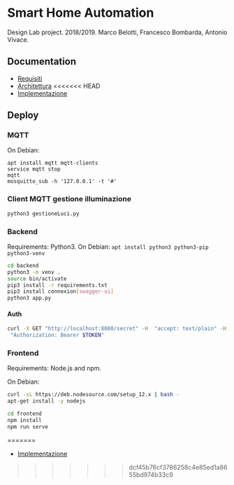 # Smart Home Automation

Design Lab project. 2018/2019. Marco Belotti, Francesco Bombarda, Antonio Vivace.

## Documentation

- [Requisiti]()
- [Architettura]()
<<<<<<< HEAD
- [Implementazione]()

## Deploy

### MQTT

On Debian:
```
apt install mqtt mqtt-clients
service mqtt stop
mqtt
mosquitto_sub -h '127.0.0.1' -t '#'
```

### Client MQTT gestione illuminazione

```bash
python3 gestioneLuci.py
```

### Backend

Requirements: Python3. On Debian: `apt install python3 python3-pip python3-venv`

```bash
cd backend
python3 -m venv .
source bin/activate
pip3 install -r requirements.txt
pip3 install connexion[swagger-ui]
python3 app.py
```

#### Auth
```bash
curl -X GET "http://localhost:8080/secret" -H  "accept: text/plain" -H
 "Authorization: Bearer $TOKEN"
```

### Frontend

Requirements: Node.js and npm. 

On Debian:
```bash
curl -sL https://deb.nodesource.com/setup_12.x | bash -
apt-get install -y nodejs
```

```bash
cd frontend
npm install
npm run serve
```
=======
- [Implementazione]()
>>>>>>> dcf45b76cf3786258c4e85ed1a8655bd974b33c9
